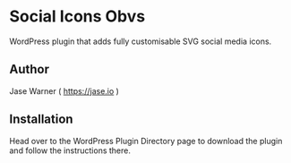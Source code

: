 # Social Icons Obvs
WordPress plugin that adds fully customisable SVG social media icons.

## Author
Jase Warner ( <a href="https://jase.io/">https://jase.io</a> )

## Installation
Head over to the WordPress Plugin Directory page to download the plugin and follow the instructions there.
